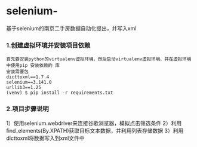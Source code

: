 # selenium-
基于selenium的南京二手房数据自动化提出，并写入xml
### 1.创建虚拟环境并安装项目依赖
	首先要安装python的virtualenv虚拟环境，然后启动virtualenv虚拟环境，并在虚拟环境中使用pip 安装依赖的 库
	安装需要包 
	dicttoxml==1.7.4
	selenium==3.141.0
	urllib3==1.25
	(venv) $ pip install -r requirements.txt

### 2.项目步骤说明
  1）使用selenium.webdriver来连接谷歌浏览器，模拟点击筛选条件
  2）利用find_elements(By.XPATH)获取目标文本数据，并利用列表存储数据
  3）利用dicttoxml将数据写入到xml文件中
